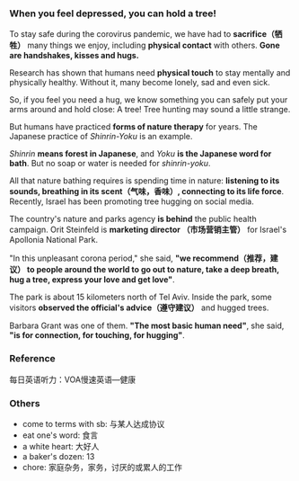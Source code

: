 
### When you feel depressed, you can hold a tree!

To stay safe during the corovirus pandemic, we have had to **sacrifice（牺牲）** many things we enjoy, including **physical contact** with others. **Gone are handshakes, kisses and hugs.**

Research has shown that humans need **physical touch** to stay mentally and physically healthy. Without it, many become lonely, sad and even sick.

So, if you feel you need a hug, we know something you can safely put your arms around and hold close: A tree! Tree hunting may sound a little strange.

But humans have practiced **forms of nature therapy**  for years. The Japanese practice of *Shinrin-Yoku* is an example.

*Shinrin* **means forest in Japanese**, and *Yoku* **is the Japanese word for bath**. But no soap or water is needed for *shinrin-yoku*.

All that nature bathing requires is spending time in nature: **listening to its sounds, breathing in its scent（气味，香味）, connecting to its life force**. Recently, Israel has been promoting tree hugging on social media.

The country's nature and parks agency **is behind** the public health campaign. Orit Steinfeld is **marketing director （市场营销主管）** for Israel's Apollonia National Park. 

"In this unpleasant corona period," she said, **"we recommend（推荐，建议） to people around the world to go out to nature, take a deep breath, hug a tree, express your love and get love"**.

The park is about 15 kilometers north of Tel Aviv. Inside the park, some visitors **observed the official's advice（遵守建议）** and hugged trees.

Barbara Grant was one of them. **"The most basic human need"**, she said, **"is for connection, for touching, for hugging"**.

### Reference

每日英语听力：VOA慢速英语—健康

### Others

- come to terms with sb: 与某人达成协议
- eat one's word: 食言
- a white heart: 大好人
- a baker's dozen: 13
- chore: 家庭杂务，家务，讨厌的或累人的工作






